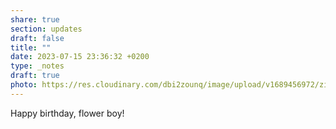 ```yaml
---
share: true
section: updates
draft: false
title: ""
date: 2023-07-15 23:36:32 +0200
type: _notes
draft: true
photo: https://res.cloudinary.com/dbi2zounq/image/upload/v1689456972/zi5z4zvo58incfztx5up.jpg
---
```



Happy birthday, flower boy!
